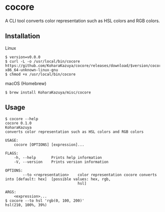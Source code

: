 # cocore

A CLI tool converts color representation such as HSL colors and RGB colors.

## Installation

Linux

```console
$ version=v0.0.0
$ curl -L -o /usr/local/bin/cocore https://github.com/KoharaKazuya/cocore/releases/download/$version/cocore-x86_64-unknown-linux-gnu
$ chmod +x /usr/local/bin/cocore
```

macOS (Homebrew)

```console
$ brew install KoharaKazuya/misc/cocore
```

## Usage

```console
$ cocore --help
cocore 0.1.0
KoharaKazuya
converts color representation such as HSL colors and RGB colors

USAGE:
    cocore [OPTIONS] [expression]...

FLAGS:
    -h, --help       Prints help information
    -V, --version    Prints version information

OPTIONS:
        --to <representation>    color representation cocore converts into [default: hex]  [possible values: hex, rgb,
                                 hsl]

ARGS:
    <expression>...
$ cocore --to hsl 'rgb(0, 100, 200)'
hsl(210, 100%, 39%)
```
